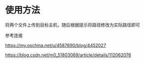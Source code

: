 # 使用方法
将两个文件上传到目标主机，随后根据提示将路径修改为实际路径即可

参考连接

https://my.oschina.net/u/4587690/blog/4452027

https://blog.csdn.net/m0_51803069/article/details/112062076
